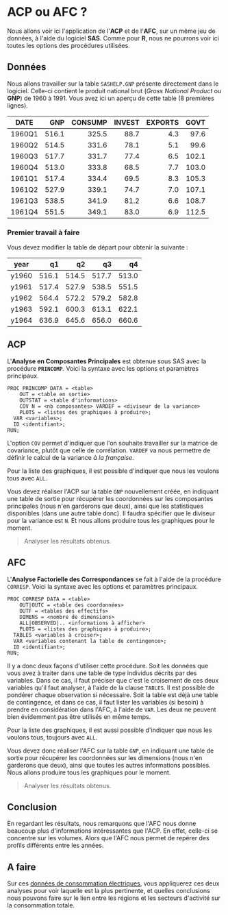 # ACP ou AFC ?

Nous allons voir ici l'application de l'**ACP** et de l'**AFC**, sur un même jeu de données, à l'aide du logiciel **SAS**. Comme pour **R**, nous ne pourrons voir ici toutes les options des procédures utilisées.

## Données

Nous allons travailler sur la table `SASHELP.GNP` présente directement dans le logiciel. Celle-ci contient le produit national brut (*Gross National Product* ou **GNP**) de 1960 à 1991. Vous avez ici un aperçu de cette table (8 premières   lignes).

  DATE	  |GNP	  |CONSUMP	|INVEST	|EXPORTS	|GOVT
  --------|------:|--------:|------:|--------:|---:
  1960Q1	|516.1	|325.5	|88.7	|4.3	|97.6
  1960Q2	|514.5	|331.6	|78.1	|5.1	|99.6
  1960Q3	|517.7	|331.7	|77.4	|6.5	|102.1
  1960Q4	|513.0	|333.8	|68.5	|7.7	|103.0
  1961Q1	|517.4	|334.4	|69.5	|8.3	|105.3
  1961Q2	|527.9	|339.1	|74.7	|7.0	|107.1
  1961Q3	|538.5	|341.9	|81.2	|6.6	|108.7
  1961Q4	|551.5	|349.1	|83.0	|6.9	|112.5

### Premier travail à faire

Vous devez modifier la table de départ pour obtenir la suivante :

year	|q1	 |q2	|q3	 |q4
------|---:|---:|---:|---:
y1960	|516.1	|514.5	|517.7	|513.0
y1961	|517.4	|527.9	|538.5	|551.5
y1962	|564.4	|572.2	|579.2	|582.8
y1963	|592.1	|600.3	|613.1	|622.1
y1964	|636.9	|645.6	|656.0	|660.6

## ACP

L'**Analyse en Composantes Principales** est obtenue sous SAS avec la procédure **`PRINCOMP`**. Voici la syntaxe avec les options et paramètres principaux.

```sas
PROC PRINCOMP DATA = <table>
    OUT = <table en sortie>
    OUTSTAT = <table d'informations>
    COV N = <nb composantes> VARDEF = <diviseur de la variance>
    PLOTS = <listes des graphiques à produire>;
  VAR <variables>;
  ID <identifiant>;
RUN;
```

L'option `COV` permet d'indiquer que l'on souhaite travailler sur la matrice de covariance, plutôt que celle de corrélation. `VARDEF` va nous permettre de définir le calcul de la variance *à la française*.

Pour la liste des graphiques, il est possible d'indiquer que nous les voulons tous avec `ALL`.

Vous devez réaliser l'ACP sur la table `GNP` nouvellement créée, en indiquant une table de sortie pour récupérer les coordonnées sur les composantes principales (nous n'en garderons que deux), ainsi que les statistiques disponibles (dans une autre table donc). Il faudra spécifier que le diviseur pour la variance est `N`. Et nous allons produire tous les graphiques pour le moment.

> Analyser les résultats obtenus.

## AFC

L'**Analyse Factorielle des Correspondances** se fait à l'aide de la procédure `CORRESP`. Voici la syntaxe avec les options et paramètres principaux.

```sas
PROC CORRESP DATA = <table>
    OUT|OUTC = <table des coordonnées>
    OUTF = <tables des effectifs>
    DIMENS = <nombre de dimensions>
    ALL|OBSERVED|.. <informations à afficher>
    PLOTS = <listes des graphiques à produire>;
  TABLES <variables à croiser>;
  VAR <variables contenant la table de contingence>;
  ID <identifiant>;
RUN;
```

Il y a donc deux façons d'utiliser cette procédure. Soit les données que vous avez à traiter dans une table de type individus décrits par des variables. Dans ce cas, il faut préciser que c'est le croisement de ces deux variables qu'il faut analyser, à l'aide de la clause `TABLES`. Il est possible de pondérer chaque observation si nécessaire. Soit la table est déjà une table de contingence, et dans ce cas, il faut lister les variables (si besoin) à prendre en considération dans l'AFC, à l'aide de `VAR`. Les deux ne peuvent bien évidemment pas être utilisés en même temps.

Pour la liste des graphiques, il est aussi possible d'indiquer que nous les voulons tous, toujours avec `ALL`.

Vous devez donc réaliser l'AFC sur la table `GNP`, en indiquant une table de sortie pour récupérer les coordonnées sur les dimensions (nous n'en garderons que deux), ainsi que toutes les autres informations possibles. Nous allons produire tous les graphiques pour le moment.

> Analyser les résultats obtenus.

## Conclusion

En regardant les résultats, nous remarquons que l'AFC nous donne beaucoup plus d'informations intéressantes que l'ACP. En effet, celle-ci se concentre sur les volumes. Alors que l'AFC nous permet de repérer des profils différents entre les années.

## A faire

Sur ces [données de consommation électriques](https://www.data.gouv.fr/fr/datasets/consommation-electrique-par-secteur-dactivite/), vous appliquerez ces deux analyses pour voir laquelle est la plus pertinente, et quelles conclusions nous pouvons faire sur le lien entre les régions et les secteurs d'activité sur la consommation totale.
